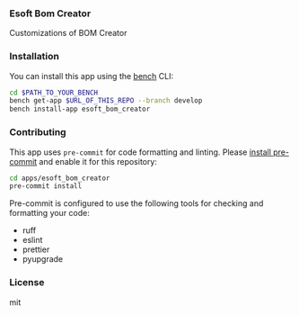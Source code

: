 ### Esoft Bom Creator

Customizations of BOM Creator 

### Installation

You can install this app using the [bench](https://github.com/frappe/bench) CLI:

```bash
cd $PATH_TO_YOUR_BENCH
bench get-app $URL_OF_THIS_REPO --branch develop
bench install-app esoft_bom_creator
```

### Contributing

This app uses `pre-commit` for code formatting and linting. Please [install pre-commit](https://pre-commit.com/#installation) and enable it for this repository:

```bash
cd apps/esoft_bom_creator
pre-commit install
```

Pre-commit is configured to use the following tools for checking and formatting your code:

- ruff
- eslint
- prettier
- pyupgrade

### License

mit
